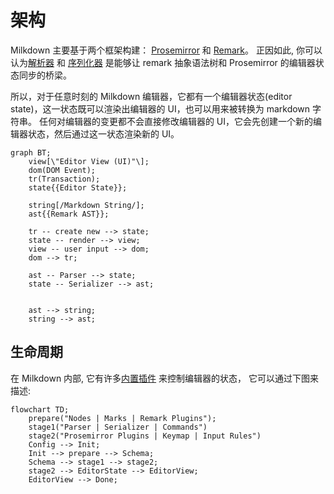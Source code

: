 # 架构

Milkdown 主要基于两个框架构建： [Prosemirror](https://prosemirror.net/) 和 [Remark](https://remark.js.org/)。
正因如此, 你可以认为[解析器](/#/zh-hans/parser) 和 [序列化器](/#/zh-hans/serializer) 是能够让 remark 抽象语法树和 Prosemirror 的编辑器状态同步的桥梁。

所以，对于任意时刻的 Milkdown 编辑器，它都有一个编辑器状态(editor state)，这一状态既可以渲染出编辑器的 UI，也可以用来被转换为 markdown 字符串。
任何对编辑器的变更都不会直接修改编辑器的 UI，它会先创建一个新的编辑器状态，然后通过这一状态渲染新的 UI。

```mermaid
graph BT;
	view[\"Editor View (UI)"\];
	dom(DOM Event);
	tr(Transaction);
	state{{Editor State}};

	string[/Markdown String/];
	ast{{Remark AST}};

	tr -- create new --> state;
	state -- render --> view;
	view -- user input --> dom;
	dom --> tr;

	ast -- Parser --> state;
	state -- Serializer --> ast;


	ast --> string;
	string --> ast;
```

## 生命周期

在 Milkdown 内部, 它有许多[内置插件](/#/zh-hans/internal-plugins) 来控制编辑器的状态， 它可以通过下图来描述:

```mermaid
flowchart TD;
	prepare("Nodes | Marks | Remark Plugins");
	stage1("Parser | Serializer | Commands")
	stage2("Prosemirror Plugins | Keymap | Input Rules")
	Config --> Init;
	Init --> prepare --> Schema;
	Schema --> stage1 --> stage2;
	stage2 --> EditorState --> EditorView;
	EditorView --> Done;
```

